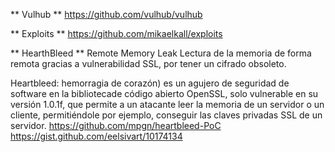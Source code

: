 ** Vulhub **
https://github.com/vulhub/vulhub

** Exploits **
https://github.com/mikaelkall/exploits

** HearthBleed **
Remote Memory Leak
Lectura de la memoria de forma remota gracias a vulnerabilidad SSL, por tener un cifrado obsoleto.

Heartbleed: hemorragia de corazón) es un agujero de seguridad de software en la bibliotecade código abierto OpenSSL, solo vulnerable en su versión 1.0.1f, que permite a un atacante leer la memoria de un servidor o un cliente, permitiéndole por ejemplo, conseguir las claves privadas SSL de un servidor.
https://github.com/mpgn/heartbleed-PoC
https://gist.github.com/eelsivart/10174134


